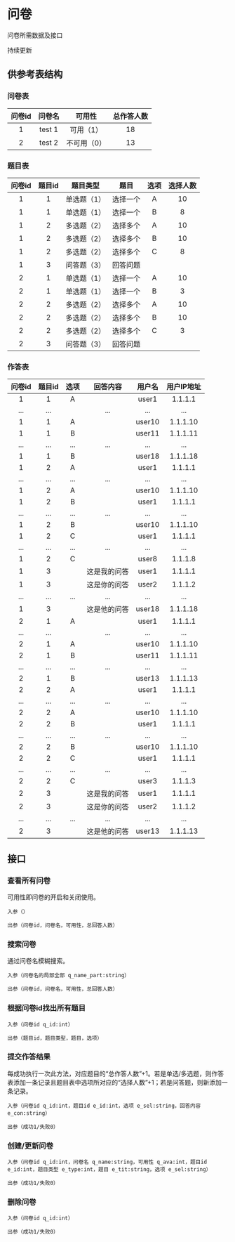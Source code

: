 # 问卷

问卷所需数据及接口

持续更新

## 供参考表结构

### 问卷表

 问卷id | 问卷名 | 可用性 | 总作答人数  
:------:|:------:|:------:|:----------:
1 | test 1 | 可用（1） | 18     
2 | test 2 | 不可用（0） | 13     

### 题目表

 问卷id | 题目id | 题目类型 | 题目 | 选项 | 选择人数 
 :-----:|:------:|:--------:|:----:|:----:|:--------:
 1 | 1 | 单选题（1） | 选择一个 | A | 10 
 1 | 1 | 单选题（1） | 选择一个 | B | 8 
 1 | 2 | 多选题（2） | 选择多个 | A | 10 
 1 | 2 | 多选题（2） | 选择多个 | B | 10 
 1 | 2 | 多选题（2） | 选择多个 | C | 8 
 1 | 3 | 问答题（3） | 回答问题 |  |  
 2 | 1 | 单选题（1） | 选择一个 | A | 10 
 2 | 1 | 单选题（1） | 选择一个 | B | 3 
 2 | 2 | 多选题（2） | 选择多个 | A | 10 
 2 | 2 | 多选题（2） | 选择多个 | B | 10 
 2 | 2 | 多选题（2） | 选择多个 | C | 3 
 2 | 3 | 问答题（3） | 回答问题 |  |   
 
### 作答表

问卷id | 题目id | 选项 | 回答内容 | 用户名 | 用户IP地址
:-----:|:------:|:----:|:--------:|:------:|:----------:
1 | 1 | A | |  user1 | 1.1.1.1
... | ... | | ... | ... | ... | ...
1 | 1 | A | | user10 | 1.1.1.10
1 | 1 | B | | user11 | 1.1.1.11
... | ... | ... |  ... | ... | ...
1 | 1 | B | | user18 | 1.1.1.18
1 | 2 | A | | user1 | 1.1.1.1
... | ... | ... | ... | ... | ...
1 | 2 | A | | user10 | 1.1.1.10
1 | 2 | B | | user1 | 1.1.1.1
... | ... | ... | ... | ... | ...
1 | 2 | B | | user10 | 1.1.1.10
1 | 2 | C | | user1 | 1.1.1.1
... | ... | ... | ... | ... | ...
1 | 2 | C | | user8 | 1.1.1.8
1 | 3 | | 这是我的问答 | user1 | 1.1.1.1
1 | 3 | | 这是你的问答 | user2 | 1.1.1.2
... | ... | ... | ... | ... | ...
1 | 3 | | 这是他的问答 | user18 | 1.1.1.18
2 | 1 | A | |  user1 | 1.1.1.1
... | ... | | ... | ... | ... | ...
2 | 1 | A | | user10 | 1.1.1.10
2 | 1 | B | | user11 | 1.1.1.11
... | ... | ... |  ... | ... | ...
2 | 1 | B | | user13 | 1.1.1.13
2 | 2 | A | | user1 | 1.1.1.1
... | ... | ... | ... | ... | ...
2 | 2 | A | | user10 | 1.1.1.10
2 | 2 | B | | user1 | 1.1.1.1
... | ... | ... | ... | ... | ...
2 | 2 | B | | user10 | 1.1.1.10
2 | 2 | C | | user1 | 1.1.1.1
... | ... | ... | ... | ... | ...
2 | 2 | C | | user3 | 1.1.1.3
2 | 3 | | 这是我的问答 | user1 | 1.1.1.1
2 | 3 | | 这是你的问答 | user2 | 1.1.1.2
... | ... | ... | ... | ... | ...
2 | 3 | | 这是他的问答 | user13 | 1.1.1.13
 
## 接口
 
### 查看所有问卷
可用性即问卷的开启和关闭使用。

    入参（）

    出参（问卷id，问卷名，可用性，总回答人数）
    
### 搜索问卷
通过问卷名模糊搜索。

    入参（问卷名的局部全部 q_name_part:string）
    
    出参（问卷id，问卷名，可用性，总回答人数）

### 根据问卷id找出所有题目
    入参（问卷id q_id:int）
    
    出参（题目id，题目类型，题目，选项）
    
### 提交作答结果
每成功执行一次此方法，对应题目的“总作答人数”+1。若是单选/多选题，则作答表添加一条记录且题目表中选项所对应的“选择人数”+1；若是问答题，则新添加一条记录。

    入参（问卷id q_id:int，题目id e_id:int，选项 e_sel:string，回答内容 e_con:string）
    
    出参（成功1/失败0）
    
### 创建/更新问卷
    入参（问卷id q_id:int，问卷名 q_name:string，可用性 q_ava:int，题目id e_id:int，题目类型 e_type:int，题目 e_tit:string，选项 e_sel:string）
    
    出参（成功1/失败0）
    
### 删除问卷
    入参（问卷id q_id:int）
    
    出参（成功1/失败0）
